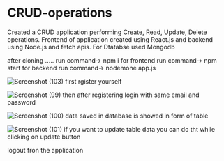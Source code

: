 # CRUD-operations
Created a CRUD application performing Create, Read, Update, Delete operations. Frontend of application created using React.js and backend using Node.js and fetch apis. For Dtatabse used Mongodb

after cloning .....
run command-> npm i
for frontend run command-> npm start
for backend run command-> nodemone app.js

![Screenshot (103)](https://user-images.githubusercontent.com/104638878/198821778-66b50b2a-ba83-454a-892b-035db1e41ac8.png)
first rgister yourself

![Screenshot (99)](https://user-images.githubusercontent.com/104638878/198821507-fe896c8f-aed5-4c5b-aacc-386901e64056.png)
then after registering login with same email and password

![Screenshot (100)](https://user-images.githubusercontent.com/104638878/198821799-bff8b0ed-81b7-4cb5-a198-a9284685bf1c.png)
data saved in database is showed in form of table

![Screenshot (101)](https://user-images.githubusercontent.com/104638878/198821814-3866d7b2-c134-41d2-b6a0-2951e4b0adbc.png)
if you want to update table data you can do tht while clicking on update button

logout fron the application
